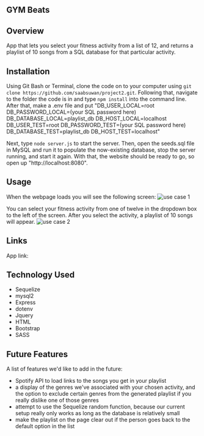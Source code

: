 ## GYM Beats

## Overview

App that lets you select your fitness activity from a list of 12, and returns a playlist of 10 songs from a SQL database for that particular activity.

## Installation

Using Git Bash or Terminal, clone the code on to your computer using `git clone https://github.com/saabsuwan/project2.git`. Following that, navigate to the folder the code is in and type `npm install` into the command line. After that, make a .env file and put 
"DB_USER_LOCAL=root
DB_PASSWORD_LOCAL=(your SQL password here)
DB_DATABASE_LOCAL=playlist_db
DB_HOST_LOCAL=localhost
DB_USER_TEST=root
DB_PASSWORD_TEST=(your SQL password here)
DB_DATABASE_TEST=playlist_db
DB_HOST_TEST=localhost"

Next, type `node server.js` to start the server. Then, open the seeds.sql file in MySQL and run it to populate the now-existing database, stop the server running, and start it again. With that, the website should be ready to go, so open up "http://localhost:8080".

## Usage

When the webpage loads you will see the following screen:
![use case 1](https://i.imgur.com/VlPSOI6.jpg)

You can select your fitness activity from one of twelve in the dropdown box to the left of the screen. After you select the activity, a playlist of 10 songs will appear.
![use case 2](https://i.imgur.com/pugrgnP.jpg)

## Links

App link:

## Technology Used

- Sequelize
- mysql2
- Express
- dotenv
- Jquery
- HTML
- Bootstrap
- SASS

## Future Features

A list of features we'd like to add in the future:
- Spotify API to load links to the songs you get in your playlist
- a display of the genres we've associated with your chosen activity, and the option to exclude certain genres from the generated playlist if you really dislike one of those genres
- attempt to use the Sequelize random function, because our current setup really only works as long as the database is relatively small
- make the playlist on the page clear out if the person goes back to the default option in the list
